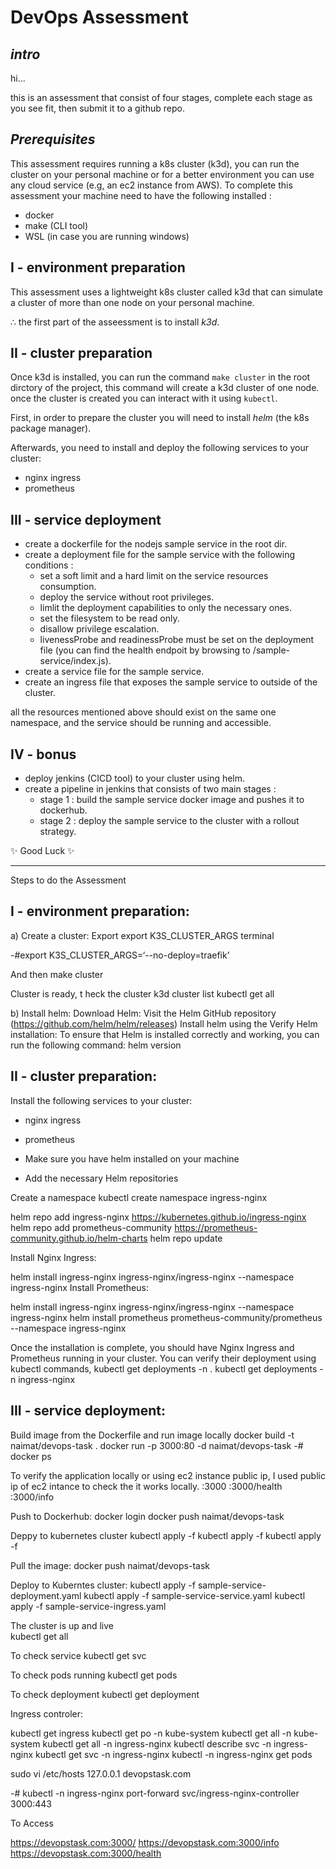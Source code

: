 # DevOps Assessment
## _intro_

hi...

this is an assessment that consist of four stages, complete each stage as you see fit, then submit it to a github repo.

## _Prerequisites_

This assessment requires running a k8s cluster (k3d), you can run the cluster on your personal machine or for a better environment you can use any cloud service (e.g, an ec2 instance from AWS).
To complete this assessment your machine need to have the following installed :

- docker
- make (CLI tool)
- WSL (in case you are running windows)


## I - environment preparation

This assessment uses a lightweight k8s cluster called k3d that can simulate a cluster of more than one node on your personal machine. 

∴ the first part of the asseessment is to install _k3d_.

## II - cluster preparation 

Once k3d is installed, you can run the command `make cluster` in the root dirctory of the project, this command will create a k3d cluster of one node. once the cluster is created you can interact with it using `kubectl`.

First, in order to prepare the cluster you will need to install _helm_ (the k8s package manager). 

Afterwards, you need to install and deploy the following services to your cluster: 

- nginx ingress 
- prometheus 

## III - service deployment

- create a dockerfile for the nodejs sample service in the root dir.
- create a deployment file for the sample service with the following conditions :
    - set a soft limit and a hard limit on the service resources consumption.
    - deploy the service without root privileges.
    - limlit the deployment capabilities to only the necessary ones.
    - set the filesystem to be read only.
    - disallow privilege escalation.
    - livenessProbe and readinessProbe must be set on the deployment file (you can find the health endpoit by browsing to /sample-service/index.js).
- create a service file for the sample service.
- create an ingress file that exposes the sample service to outside of the cluster.

all the resources mentioned above should exist on the same one namespace, and the service should be running and accessible. 

## IV - bonus

- deploy jenkins (CICD tool) to your cluster using helm.
- create a pipeline in jenkins that consists of two main stages : 
    - stage 1 : build the sample service docker image and pushes it to dockerhub.
    - stage 2 : deploy the sample service to the cluster with a rollout strategy.


 ✨ Good Luck ✨

 ------------------------------------------------------------------------
 Steps to do the Assessment

## I - environment preparation:
a) Create a cluster:
Export export K3S_CLUSTER_ARGS terminal

-#export K3S_CLUSTER_ARGS=‘--no-deploy=traefik’

And then 
make cluster

Cluster is ready, t heck the cluster
k3d cluster list 
kubectl get all 

b) Install helm:
Download Helm: Visit the Helm GitHub repository (https://github.com/helm/helm/releases)
Install helm using the 
Verify Helm installation: To ensure that Helm is installed correctly and working, you can run the following command:
helm version


## II - cluster preparation:
Install the following services to your cluster: 
- nginx ingress
- prometheus

- Make sure you have helm installed on your machine 
- Add the necessary Helm repositories 

Create a namespace 
kubectl create namespace ingress-nginx

helm repo add ingress-nginx https://kubernetes.github.io/ingress-nginx
helm repo add prometheus-community https://prometheus-community.github.io/helm-charts
helm repo update

Install Nginx Ingress:

helm install ingress-nginx ingress-nginx/ingress-nginx --namespace ingress-nginx
Install Prometheus:

helm install ingress-nginx ingress-nginx/ingress-nginx --namespace ingress-nginx
helm install prometheus prometheus-community/prometheus --namespace ingress-nginx

Once the installation is complete, you should have Nginx Ingress and Prometheus running in your cluster. You can verify their deployment using kubectl commands,
kubectl get deployments -n <namespace>.
kubectl get deployments -n ingress-nginx

## III - service deployment:
Build image from the Dockerfile and run image locally
docker build -t naimat/devops-task .
docker run -p 3000:80 -d naimat/devops-task
-# docker ps 
    
To verify the application locally or using ec2 instance public ip, I used public ip of ec2 intance to check the it works locally.
<public-ip>:3000
<public-ip>:3000/health
<public-ip>:3000/info
    
Push to Dockerhub:
docker login
docker push naimat/devops-task 

Deppy to kubernetes cluster 
kubectl apply -f 
kubectl apply -f 
kubectl apply -f 
    
Pull the image:
docker push naimat/devops-task

Deploy to Kuberntes cluster:
kubectl apply -f  sample-service-deployment.yaml
kubectl apply -f  sample-service-service.yaml
kubectl apply -f  sample-service-ingress.yaml

The cluster is up and live     
kubectl get all
    
To check service
kubectl get svc 
    
To check pods running
kubectl get pods
    
To check deployment
kubectl get deployment 
    
Ingress controler:

kubectl get ingress
kubectl get po -n kube-system
kubectl get all -n kube-system
kubectl get all -n ingress-nginx
kubectl describe svc -n ingress-nginx
kubectl get svc -n ingress-nginx
kubectl -n ingress-nginx get pods 

sudo vi /etc/hosts 
127.0.0.1  devopstask.com

-# kubectl -n ingress-nginx port-forward svc/ingress-nginx-controller 3000:443
 
To Access 

https://devopstask.com:3000/
https://devopstask.com:3000/info
https://devopstask.com:3000/health
